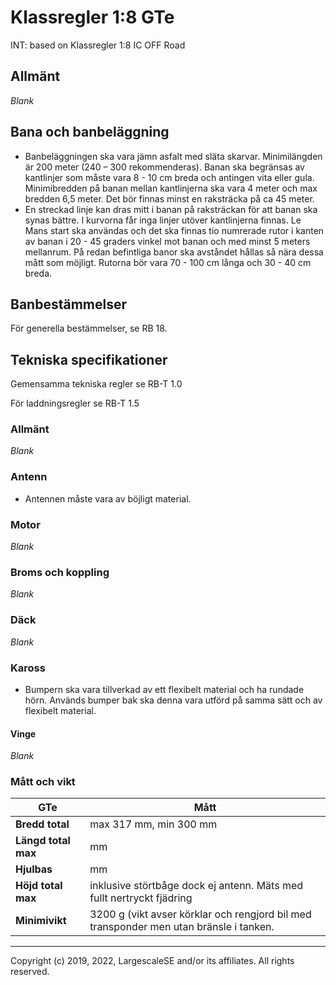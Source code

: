 
# Klassregler 1:8 GTe
INT: based on Klassregler 1:8 IC OFF Road

## Allmänt
*Blank*
## Bana och banbeläggning
- Banbeläggningen ska vara jämn asfalt med släta skarvar. Minimilängden är 200 meter (240 – 300 rekommenderas). Banan ska begränsas av kantlinjer som måste vara 8 - 10 cm breda och antingen vita eller gula. Minimibredden på banan mellan kantlinjerna ska vara 4 meter och max bredden 6,5 meter. Det bör finnas minst en raksträcka på ca 45 meter. 
- En streckad linje kan dras mitt i banan på raksträckan för att banan ska synas bättre. I kurvorna får inga linjer utöver kantlinjerna finnas. Le Mans start ska användas och det ska finnas tio numrerade rutor i kanten av banan i 20 - 45 graders vinkel mot banan och med minst 5 meters mellanrum. På redan befintliga banor ska avståndet hållas så nära dessa mått som möjligt. Rutorna bör vara 70 - 100 cm långa och 30 - 40 cm breda. 

## Banbestämmelser
För generella bestämmelser, se RB 18.
## Tekniska specifikationer
Gemensamma tekniska regler se RB-T 1.0

För laddningsregler se RB-T 1.5

### Allmänt
*Blank*
### Antenn
- Antennen måste vara av böjligt material.
### Motor
*Blank*
### Broms och koppling
*Blank*
### Däck
*Blank*
### Kaross
- Bumpern ska vara tillverkad av ett flexibelt material och ha rundade hörn. Används bumper bak ska denna vara utförd på samma sätt och av flexibelt material.
#### Vinge
*Blank*
### Mått och vikt

| GTe                 | Mått                                                                                   |
|---------------------|----------------------------------------------------------------------------------------|
| **Bredd total** | max 317 mm, min 300 mm                                                                                     |
| **Längd total max** | mm                                                                                     |
| **Hjulbas**         | mm                                                                                     |
| **Höjd total max**  | inklusive störtbåge dock ej antenn. Mäts med fullt nertryckt fjädring                  |
| **Minimivikt**      | 3200 g (vikt avser körklar och rengjord bil med transponder men utan bränsle i tanken. |

---
Copyright (c) 2019, 2022, LargescaleSE and/or its affiliates. All rights reserved.
